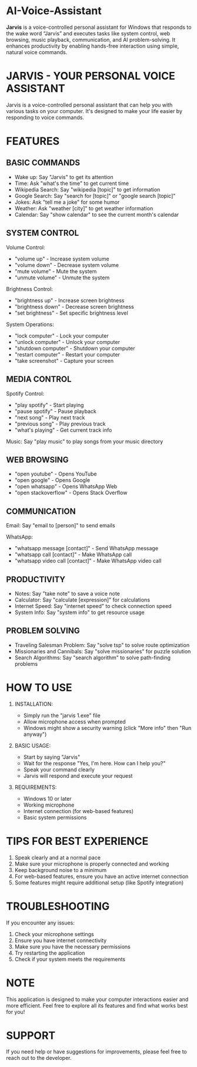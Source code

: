 # AI-Voice-Assistant
  **Jarvis** is a voice-controlled personal assistant for Windows that responds to the wake word “Jarvis” and executes tasks like system control, web browsing, music playback, communication, and AI problem-solving. It enhances productivity by enabling hands-free interaction using simple, natural voice commands.



JARVIS - YOUR PERSONAL VOICE ASSISTANT
====================================

Jarvis is a voice-controlled personal assistant that can help you with various tasks on your computer. It's designed to make your life easier by responding to voice commands.

FEATURES
========

BASIC COMMANDS
-------------
- Wake up: Say "Jarvis" to get its attention
- Time: Ask "what's the time" to get current time
- Wikipedia Search: Say "wikipedia [topic]" to get information
- Google Search: Say "search for [topic]" or "google search [topic]"
- Jokes: Ask "tell me a joke" for some humor
- Weather: Ask "weather [city]" to get weather information
- Calendar: Say "show calendar" to see the current month's calendar

SYSTEM CONTROL
-------------
Volume Control:
- "volume up" - Increase system volume
- "volume down" - Decrease system volume
- "mute volume" - Mute the system
- "unmute volume" - Unmute the system

Brightness Control:
- "brightness up" - Increase screen brightness
- "brightness down" - Decrease screen brightness
- "set brightness" - Set specific brightness level

System Operations:
- "lock computer" - Lock your computer
- "unlock computer" - Unlock your computer
- "shutdown computer" - Shutdown your computer
- "restart computer" - Restart your computer
- "take screenshot" - Capture your screen

MEDIA CONTROL
------------
Spotify Control:
- "play spotify" - Start playing
- "pause spotify" - Pause playback
- "next song" - Play next track
- "previous song" - Play previous track
- "what's playing" - Get current track info

Music: Say "play music" to play songs from your music directory

WEB BROWSING
-----------
- "open youtube" - Opens YouTube
- "open google" - Opens Google
- "open whatsapp" - Opens WhatsApp Web
- "open stackoverflow" - Opens Stack Overflow

COMMUNICATION
------------
Email: Say "email to [person]" to send emails

WhatsApp:
- "whatsapp message [contact]" - Send WhatsApp message
- "whatsapp call [contact]" - Make WhatsApp call
- "whatsapp video call [contact]" - Make WhatsApp video call

PRODUCTIVITY
-----------
- Notes: Say "take note" to save a voice note
- Calculator: Say "calculate [expression]" for calculations
- Internet Speed: Say "internet speed" to check connection speed
- System Info: Say "system info" to get resource usage

PROBLEM SOLVING
--------------
- Traveling Salesman Problem: Say "solve tsp" to solve route optimization
- Missionaries and Cannibals: Say "solve missionaries" for puzzle solution
- Search Algorithms: Say "search algorithm" to solve path-finding problems

HOW TO USE
==========

1. INSTALLATION:
   - Simply run the "jarvis 1.exe" file
   - Allow microphone access when prompted
   - Windows might show a security warning (click "More info" then "Run anyway")

2. BASIC USAGE:
   - Start by saying "Jarvis"
   - Wait for the response "Yes, I'm here. How can I help you?"
   - Speak your command clearly
   - Jarvis will respond and execute your request

3. REQUIREMENTS:
   - Windows 10 or later
   - Working microphone
   - Internet connection (for web-based features)
   - Basic system permissions

TIPS FOR BEST EXPERIENCE
======================

1. Speak clearly and at a normal pace
2. Make sure your microphone is properly connected and working
3. Keep background noise to a minimum
4. For web-based features, ensure you have an active internet connection
5. Some features might require additional setup (like Spotify integration)

TROUBLESHOOTING
==============

If you encounter any issues:
1. Check your microphone settings
2. Ensure you have internet connectivity
3. Make sure you have the necessary permissions
4. Try restarting the application
5. Check if your system meets the requirements

NOTE
====

This application is designed to make your computer interactions easier and more efficient. Feel free to explore all its features and find what works best for you!

SUPPORT
=======

If you need help or have suggestions for improvements, please feel free to reach out to the developer. 
